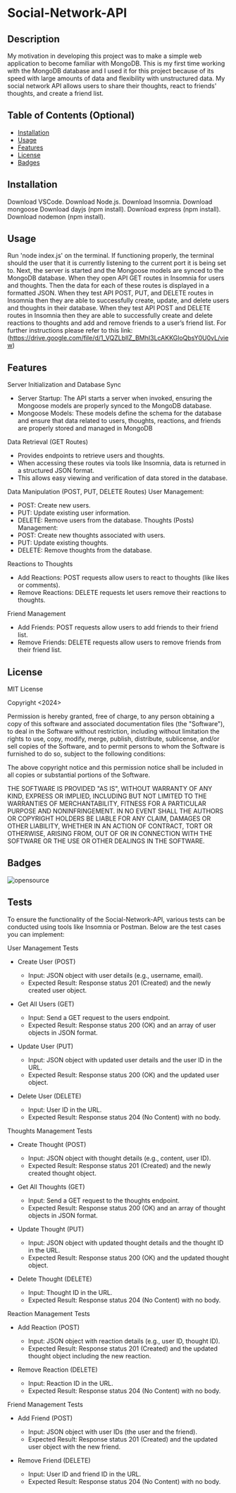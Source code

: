 # Social-Network-API

## Description

My motivation in developing this project was to make a simple web application to become familiar with MongoDB. This is my first time working with the MongoDB database and I used it for this project because of its speed with large amounts of data and flexibility with unstructured data. My social network API allows users to share their thoughts, react to friends' thoughts, and create a friend list.

## Table of Contents (Optional)

- [Installation](#installation)
- [Usage](#usage)
- [Features](#features)
- [License](#license)
- [Badges](#badges)

## Installation

Download VSCode.
Download Node.js.
Download Insomnia.
Download mongoose
Download dayjs (npm install).
Download express (npm install).
Download nodemon (npm install).

## Usage

Run 'node index.js' on the terminal. If functioning properly, the terminal should the user that it is currently listening to the current port it is being set to. Next, the server is started and the Mongoose models are synced to the MongoDB database. When they open API GET routes in Insomnia for users and thoughts. Then the data for each of these routes is displayed in a formatted JSON. When they test API POST, PUT, and DELETE routes in Insomnia then they are able to successfully create, update, and delete users and thoughts in their database. When they test API POST and DELETE routes in Insomnia then they are able to successfully create and delete reactions to thoughts and add and remove friends to a user’s friend list.
For further instructions please refer to this link: (https://drive.google.com/file/d/1_VQZLbllZ_BMhI3LcAKKGloQbsY0U0vL/view)

## Features

Server Initialization and Database Sync
- Server Startup: The API starts a server when invoked, ensuring the Mongoose models are properly synced to the MongoDB database.
- Mongoose Models: These models define the schema for the database and ensure that data related to users, thoughts, reactions, and friends are properly stored and managed in MongoDB

Data Retrieval (GET Routes)

- Provides endpoints to retrieve users and thoughts.
- When accessing these routes via tools like Insomnia, data is returned in a structured JSON format.
- This allows easy viewing and verification of data stored in the database.

Data Manipulation (POST, PUT, DELETE Routes)
User Management:
- POST: Create new users.
- PUT: Update existing user information.
- DELETE: Remove users from the database.
Thoughts (Posts) Management:
- POST: Create new thoughts associated with users.
- PUT: Update existing thoughts.
- DELETE: Remove thoughts from the database.

Reactions to Thoughts
- Add Reactions: POST requests allow users to react to thoughts (like likes or comments).
- Remove Reactions: DELETE requests let users remove their reactions to thoughts.

Friend Management
- Add Friends: POST requests allow users to add friends to their friend list.
- Remove Friends: DELETE requests allow users to remove friends from their friend list.

## License

MIT License

Copyright <2024> <Christopher Chhim>

Permission is hereby granted, free of charge, to any person obtaining a copy
of this software and associated documentation files (the "Software"), to deal
in the Software without restriction, including without limitation the rights
to use, copy, modify, merge, publish, distribute, sublicense, and/or sell
copies of the Software, and to permit persons to whom the Software is
furnished to do so, subject to the following conditions:

The above copyright notice and this permission notice shall be included in all
copies or substantial portions of the Software.

THE SOFTWARE IS PROVIDED "AS IS", WITHOUT WARRANTY OF ANY KIND, EXPRESS OR
IMPLIED, INCLUDING BUT NOT LIMITED TO THE WARRANTIES OF MERCHANTABILITY,
FITNESS FOR A PARTICULAR PURPOSE AND NONINFRINGEMENT. IN NO EVENT SHALL THE
AUTHORS OR COPYRIGHT HOLDERS BE LIABLE FOR ANY CLAIM, DAMAGES OR OTHER
LIABILITY, WHETHER IN AN ACTION OF CONTRACT, TORT OR OTHERWISE, ARISING FROM,
OUT OF OR IN CONNECTION WITH THE SOFTWARE OR THE USE OR OTHER DEALINGS IN THE
SOFTWARE.

## Badges

![opensource](https://img.shields.io/badge/generator-open_source-blue)

 ## Tests

 To ensure the functionality of the Social-Network-API, various tests can be conducted using tools like Insomnia or Postman. Below are the test cases you can implement:

 User Management Tests
 - Create User (POST)
    - Input: JSON object with user details (e.g., username, email).
    - Expected Result: Response status 201 (Created) and the newly created user object.
 
 - Get All Users (GET)
    - Input: Send a GET request to the users endpoint.
    - Expected Result: Response status 200 (OK) and an array of user objects in JSON format.

 - Update User (PUT)
    - Input: JSON object with updated user details and the user ID in the URL.
    - Expected Result: Response status 200 (OK) and the updated user object.

 - Delete User (DELETE)
    - Input: User ID in the URL.
    - Expected Result: Response status 204 (No Content) with no body.

 Thoughts Management Tests
 - Create Thought (POST)
    - Input: JSON object with thought details (e.g., content, user ID).
    - Expected Result: Response status 201 (Created) and the newly created thought object.

 - Get All Thoughts (GET)
    - Input: Send a GET request to the thoughts endpoint.
    - Expected Result: Response status 200 (OK) and an array of thought objects in JSON format.

 - Update Thought (PUT)
    - Input: JSON object with updated thought details and the thought ID in the URL.
    - Expected Result: Response status 200 (OK) and the updated thought object.

 - Delete Thought (DELETE)
    - Input: Thought ID in the URL.
    - Expected Result: Response status 204 (No Content) with no body.

 Reaction Management Tests
 - Add Reaction (POST)
    - Input: JSON object with reaction details (e.g., user ID, thought ID).
    - Expected Result: Response status 201 (Created) and the updated thought object including the new reaction.

 - Remove Reaction (DELETE)
    - Input: Reaction ID in the URL.
    - Expected Result: Response status 204 (No Content) with no body.

 Friend Management Tests
 - Add Friend (POST)
    - Input: JSON object with user IDs (the user and the friend).
    - Expected Result: Response status 201 (Created) and the updated user object with the new friend.

 - Remove Friend (DELETE)
    - Input: User ID and friend ID in the URL.
    - Expected Result: Response status 204 (No Content) with no body.